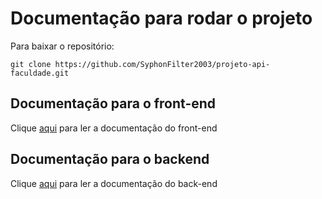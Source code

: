 # Documentação para rodar o projeto

Para baixar o repositório:

```git clone https://github.com/SyphonFilter2003/projeto-api-faculdade.git``` 


## Documentação para o front-end

Clique [aqui](https://github.com/SyphonFilter2003/projeto-api-faculdade/blob/dev/frontend/README.md) para ler a documentação do front-end


## Documentação para o backend

Clique [aqui](https://github.com/SyphonFilter2003/projeto-api-faculdade/blob/dev/backend/README.md) para ler a documentação do back-end
